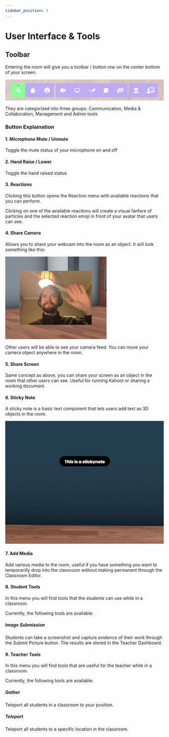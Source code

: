 ```yaml
---
sidebar_position: 3
---
```


# User Interface & Tools

## Toolbar

Entering the room will give you a toolbar / button row on the center bottom of your screen. 

![The megaminds toolbar with tons of buttons](img/user_toolbar.png "Toolbar")

They are categorized into three groups: Communication, Media & Collaboration, Management and Admin tools

### Button Explaination

#### 1. Microphone Mute / Unmute
Toggle the mute status of your microphone on and off

#### 2. Hand Raise / Lower
Toggle the hand raised status
 
#### 3. Reactions
Clicking this button opens the Reaction menu with available reactions that you can perform.

Clicking on one of the available reacitons will create a visual fanfare of particles and the selected reaction emoji in front of your avatar that users can see. 

#### 4. Share Camera
Allows you to share your webcam into the room as an object. It will look something like this:

![The megaminds toolbar with tons of buttons](img/user_camera.png "Toolbar")

Other users will be able to see your camera feed. You can move your camera object anywhere in the room.

#### 5. Share Screen
Same concept as above, you can share your screen as an object in the room that other users can see.
Useful for running Kahoot or sharing a working document.

#### 6. Sticky Note

A sticky note is a basic text component that lets users add text as 3D objects in the room.

![Sticky Note](img/sticky_note.png "Sticky note")

#### 7. Add Media

Add various media to the room, useful if you have something you want to temporarilly drop into the classroom without making permanent through the Classroom Editor.

#### 8. Student Tools

In this menu you will find tools that the students can use while in a classroom.

Currently, the following tools are available:

##### Image Submission

Students can take a screenshot and capture evidence of their work through the Submit Picture button.  The results are stored in the Teacher Dashboard.

#### 9. Teacher Tools
In this menu you will find tools that are useful for the teacher while in a classroom.

Currently, the following tools are available:

##### Gather
Teleport all students in a classroom to your position.

##### Teleport
Teleport all students to a specific location in the classroom.
